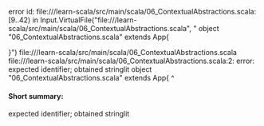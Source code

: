error id: file://<WORKSPACE>/learn-scala/src/main/scala/06_ContextualAbstractions.scala:[9..42) in Input.VirtualFile("file://<WORKSPACE>/learn-scala/src/main/scala/06_ContextualAbstractions.scala", "
object  "06_ContextualAbstractions.scala" extends  App{
    
}")
file://<WORKSPACE>/learn-scala/src/main/scala/06_ContextualAbstractions.scala
file://<WORKSPACE>/learn-scala/src/main/scala/06_ContextualAbstractions.scala:2: error: expected identifier; obtained stringlit
object  "06_ContextualAbstractions.scala" extends  App{
        ^
#### Short summary: 

expected identifier; obtained stringlit